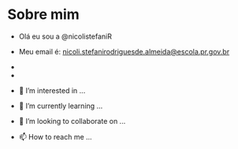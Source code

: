 # Sobre mim
- Olá eu sou a @nicolistefaniR
- Meu email é: nicoli.stefanirodriguesde.almeida@escola.pr.gov.br
- 
- 

- 👀 I’m interested in ...
- 🌱 I’m currently learning ...
- 💞️ I’m looking to collaborate on ...
- 📫 How to reach me ...

<!---
NicolistefaniR/NicolistefaniR is a ✨ special ✨ repository because its `README.md` (this file) appears on your GitHub profile.
You can click the Preview link to take a look at your changes.
--->
